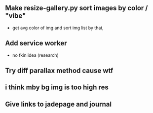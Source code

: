 ## Make resize-gallery.py sort images by color / "vibe"
- get avg color of img and sort img list by that, 

## Add service worker 
- no fkin idea (research)


## Try diff parallax method cause wtf

## i think mby bg img is too high res

## Give links to jadepage and journal